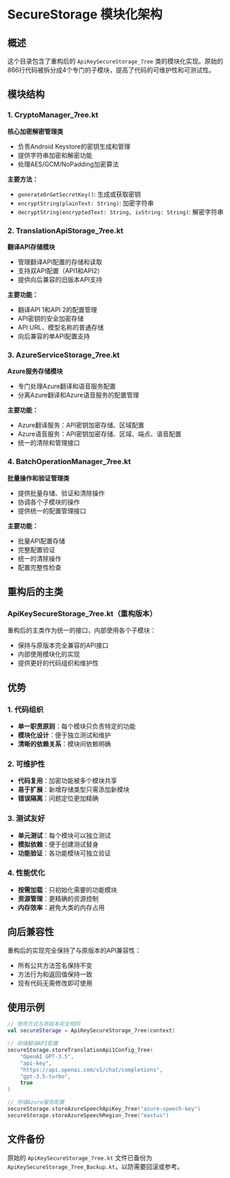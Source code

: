 # SecureStorage 模块化架构

## 概述
这个目录包含了重构后的 `ApiKeySecureStorage_7ree` 类的模块化实现。原始的866行代码被拆分成4个专门的子模块，提高了代码的可维护性和可测试性。

## 模块结构

### 1. CryptoManager_7ree.kt
**核心加密解密管理类**
- 负责Android Keystore的密钥生成和管理
- 提供字符串加密和解密功能
- 处理AES/GCM/NoPadding加密算法

**主要方法：**
- `generateOrGetSecretKey()`: 生成或获取密钥
- `encryptString(plainText: String)`: 加密字符串
- `decryptString(encryptedText: String, ivString: String)`: 解密字符串

### 2. TranslationApiStorage_7ree.kt
**翻译API存储模块**
- 管理翻译API配置的存储和读取
- 支持双API配置（API1和API2）
- 提供向后兼容的旧版本API支持

**主要功能：**
- 翻译API 1和API 2的配置管理
- API密钥的安全加密存储
- API URL、模型名称的普通存储
- 向后兼容的单API配置支持

### 3. AzureServiceStorage_7ree.kt
**Azure服务存储模块**
- 专门处理Azure翻译和语音服务配置
- 分离Azure翻译和Azure语音服务的配置管理

**主要功能：**
- Azure翻译服务：API密钥加密存储、区域配置
- Azure语音服务：API密钥加密存储、区域、端点、语音配置
- 统一的清除和管理接口

### 4. BatchOperationManager_7ree.kt
**批量操作和验证管理类**
- 提供批量存储、验证和清除操作
- 协调各个子模块的操作
- 提供统一的配置管理接口

**主要功能：**
- 批量API配置存储
- 完整配置验证
- 统一的清除操作
- 配置完整性检查

## 重构后的主类

### ApiKeySecureStorage_7ree.kt（重构版本）
重构后的主类作为统一的接口，内部使用各个子模块：
- 保持与原版本完全兼容的API接口
- 内部使用模块化的实现
- 提供更好的代码组织和维护性

## 优势

### 1. 代码组织
- **单一职责原则**：每个模块只负责特定的功能
- **模块化设计**：便于独立测试和维护
- **清晰的依赖关系**：模块间依赖明确

### 2. 可维护性
- **代码复用**：加密功能被多个模块共享
- **易于扩展**：新增存储类型只需添加新模块
- **错误隔离**：问题定位更加精确

### 3. 测试友好
- **单元测试**：每个模块可以独立测试
- **模拟依赖**：便于创建测试替身
- **功能验证**：各功能模块可独立验证

### 4. 性能优化
- **按需加载**：只初始化需要的功能模块
- **资源管理**：更精确的资源控制
- **内存效率**：避免大类的内存占用

## 向后兼容性

重构后的实现完全保持了与原版本的API兼容性：
- 所有公共方法签名保持不变
- 方法行为和返回值保持一致
- 现有代码无需修改即可使用

## 使用示例

```kotlin
// 使用方式与原版本完全相同
val secureStorage = ApiKeySecureStorage_7ree(context)

// 存储翻译API配置
secureStorage.storeTranslationApi1Config_7ree(
    "OpenAI GPT-3.5", 
    "api-key", 
    "https://api.openai.com/v1/chat/completions", 
    "gpt-3.5-turbo", 
    true
)

// 存储Azure服务配置
secureStorage.storeAzureSpeechApiKey_7ree("azure-speech-key")
secureStorage.storeAzureSpeechRegion_7ree("eastus")
```

## 文件备份

原始的 `ApiKeySecureStorage_7ree.kt` 文件已备份为 `ApiKeySecureStorage_7ree_Backup.kt`，以防需要回滚或参考。